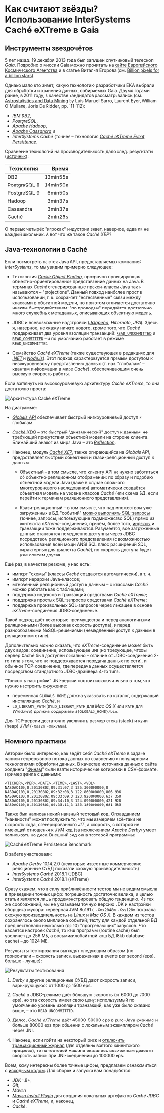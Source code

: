 # Как считают звёзды? Использование InterSystems Caché eXTreme в Gaia

## Инструменты звездочётов

5 лет назад, 19 декабря 2013 года был запущен спутниковый телескоп _Gaia_.
Подробно о миссии Gaia можно прочитать на
[сайте Европейского Космического Агентства](http://sci.esa.int/gaia/) и в статье
Виталия Егорова (см.
[Billion pixels for a billion stars](https://translate.google.com/translate?sl=ru&tl=en&u=https%3A%2F%2Fzelenyikot.livejournal.com%2F25742.html)).

Однако мало кто знает, какую технологию разработчики ЕКА выбрали для обработки и
хранения данных, собираемых Gaia. Двумя годами ранее, в 2011 году, в качестве
кандидатов рассматривались (см.
[Astrostatistics and Data Mining](https://books.google.com/books?id=ys-e0SotvBoC&amp;lpg=PA109&amp;ots=ut05m7Pem5&amp;dq=Astrometric%20Global%20Iterative%20Solution%20Intersystems&amp;hl=ru&amp;pg=PA112#v=onepage&amp;q=Astrometric%20Global%20Iterative%20Solution%20Intersystems&amp;f=false)
by Luis Manuel Sarro, Laurent Eyer, William O'Mullane, Joris De Ridder, pp.
111-112):

 - _IBM DB2_,
 - _PostgreSQL_,
 - _[Apache Hadoop](https://hadoop.apache.org/)_,
 - _[Apache Cassandra](https://cassandra.apache.org/)_ и
 - _InterSystems Caché_ (точнее – технология _[Caché eXTreme Event Persistence](https://docs.intersystems.com/latest/csp/docbook/DocBook.UI.Page.cls?KEY=BXJV_xep)_. 
 
Сравнение технологий на производительность дало след. результаты ([источник](images/book-fragment.png)): 

| Технология   | Время    |
|--------------|---------:|
| DB2          | 13min55s |
| PostgreSQL 8 | 14min50s |
| PostgreSQL 9 |  6min50s |
| Hadoop       |  3min37s |
| Cassandra    |  3min37s |
| Caché        |  2min25s |
     
О первых четырёх "игроках" индустрии знает, наверное, едва ли не каждый
школьник. А вот что же такое _Caché XEP_?

## Java-технологии в Caché

Если посмотреть на стек Java API, предоставляемых компанией _InterSystems_, то
мы увидим примерно следующее:

 - Технология
 _[Caché Object Binding](https://docs.intersystems.com/latest/csp/docbook/DocBook.UI.Page.cls?KEY=BLJV)_,
 прозрачно проецирующая объектно-ориентированное представление данных на Java.
 В терминах _Caché_ сгенерированные прокси-классы Java так и называются –
 "projections". Данный подход наиболее прост в использовании, т. к. сохраняет
 "естественные" связи между классами в объектной модели, но при этом отличается
 достаточно низким быстродействием: "по проводам" передаётся достаточно много
 служебных метаданных, описывающих объектную модель.
 
 - JDBC и всевозможные надстройки
 (_[Jalapeño](https://docs.intersystems.com/ens20162/csp/docbook/DocBook.UI.Page.cls?KEY=GBJJ)_,
 _Hibernate_, _JPA_). Здесь я, наверное, не скажу ничего нового, кроме того, что
 _Caché_ поддерживает два уровня изоляции транзакций:
 [`READ_UNCOMMITTED`](https://docs.oracle.com/javase/8/docs/api/java/sql/Connection.html#TRANSACTION_READ_UNCOMMITTED)
 и [`READ_COMMITTED`](https://docs.oracle.com/javase/8/docs/api/java/sql/Connection.html#TRANSACTION_READ_COMMITTED)
 – и по умолчанию работает в режиме `READ_UNCOMMITTED`.

 - Семейство _Caché eXTreme_ (также существующее в редакциях для
 _[.NET](https://docs.intersystems.com/latest/csp/docbook/DocBook.UI.Page.cls?KEY=BXNT)_
 и _[Node.js](https://docs.intersystems.com/latest/csp/docbook/DocBook.UI.Page.cls?KEY=BXJS)_).
 Этот подход характеризуется прямым доступом к низкоуровневому представлению
 данных (т. наз. "глобалам" – квантам информации в мире _Caché_), обеспечивающим
 очень высокую скорость работы.

Если взглянуть на высокоуровневую архитектуру _Caché eXTreme_, то она достаточно
проста:

![Архитектура _Caché eXTreme_](images/architecture.png)

На диаграмме:

 - _[Globals API](https://docs.intersystems.com/ens20162/csp/docbook/DocBook.UI.Page.cls?KEY=BXJV_globals)_
 обеспечивает быстрый низкоуровневый доступ к глобалам.

 - _[Caché XDO](https://docs.intersystems.com/ens20152/csp/docbook/DocBook.UI.Page.cls?KEY=BXJV_dynamic)_
 – это быстрый "динамический" доступ к данным, не требующий присутствия
 объектной модели на стороне клиента. Ближайший аналог из мира Java – это
 _[Reflection](https://en.wikipedia.org/wiki/Reflection_%28computer_programming%29#Java)_.

 - Наконец, модуль _[Caché XEP](https://docs.intersystems.com/latest/csp/docbook/DocBook.UI.Page.cls?KEY=BXJV_xep)_,
 также опирающийся на _Globals API_, предоставляет быстрый объектный и
 квази-реляционный доступ к данным.

   - Объектный – в том смысле, что клиенту API не нужно заботиться об
   объектно-реляционном отображении: по образу и подобию объектной модели Java
   (даже в случае сложного многоуровневого наследования)
   [автоматически создаётся](https://docs.intersystems.com/latest/csp/docbook/DocBook.UI.Page.cls?KEY=BXJV_xep_import)
   объектная модель на уровне классов _Caché_ (или схема БД, если перейти к
   терминам реляционного представления).

   - Квази-реляционный – в том смысле, что над множеством уже загруженных в БД
   "событий" [можно выполнять SQL-запросы](https://docs.intersystems.com/latest/csp/docbook/DocBook.UI.Page.cls?KEY=BXJV_xep_queries)
   (точнее, запросы, использующие подмножество SQL) прямо из контекста
   _eXTreme_-соединения, причём, более того,
   [индексы](https://docs.intersystems.com/latest/csp/docbook/DocBook.UI.Page.cls?KEY=BXJV_xep_events_indexing)
   и транзакции тоже поддерживаются. Разумеется, все загруженные данные
   становятся немедленно доступны через JDBC посредством реляционного
   представления (с возможностью использования всей мощи ANSI SQL плюс
   расширений SQL, характерных для диалекта _Caché_), но скорость доступа будет
   уже совсем другая.

Ещё раз, в качестве резюме, у нас есть:

 - импорт "схемы" (классы _Caché_ создаются автоматически), в т. ч.
 - импорт иерархии Java-классов;
 - мгновенный реляционный доступ к данным – с классами _Caché_ можно работать
 как с таблицами;
 - поддержка индексов и транзакций средствами _Caché eXTreme_;
 - поддержка простых SQL-запросов средствами _Caché eXTreme_;
 - поддержка произвольных SQL-запросов через лежащее в основе
 _eXTreme_-соединения JDBC-соединение.

Такой подход даёт некоторые преимущества и перед аналогичными реляционными
(более высокая скорость доступа), и перед разнообразными NoSQL-решениями
(немедленный доступ к данным в реляционном стиле).

Дополнительно можно сказать, что _eXTreme_-соединение может быть двух
видов: соединение, использующее JNI (но требующее, чтобы сервер Caché был
доступен локально – отличие от JDBC-соединения 2-го типа в том, что не
поддерживается передача данных по сети), и обычное TCP-соединение, где передача
данных осуществляется посредством стандартного JDBC-драйвера 4-го типа.

"Тонкость настройки" JNI-версии состоит исключительно в том, что нужно настроить
окружение:

 - переменная `GLOBALS_HOME` должна указывать на каталог, содержащий инсталляцию
 _Caché_, и
 - `LD_LIBRARY_PATH` (`DYLD_LIBRARY_PATH` для _Mac OS X_ или `PATH` для
 _Windows_) должна содержать `${GLOBALS_HOME}/bin`.

Для TCP-версии достаточно увеличить размер стека (stack) и кучи (heap) _JVM_
(`-Xss2m -Xmx768m`).

## Немного практики

Авторам было интересно, как ведёт себя _Caché eXTreme_ в задаче записи
непрерывного потока данных по сравнению с популярными технологиями обработки
данных. В качестве источника данных с сайта холдинга
"[Финам](https://www.finam.ru/profile/mirovye-indeksy/nasdaq/export/)"
были взяты исторические котировки в CSV-формате. Пример файла с данными:

```
<TICKER>,<PER>,<DATE>,<TIME>,<LAST>,<VOL>
NASDAQ100,0,20130802,09:31:07,3 125.300000000,0
NASDAQ100,0,20130802,09:32:08,3 122.860000000,806 906
NASDAQ100,0,20130802,09:33:09,3 123.920000000,637 360
NASDAQ100,0,20130802,09:34:10,3 124.090000000,421 928
NASDAQ100,0,20130802,09:35:11,3 125.180000000,681 585
```

Также был написан некий наивный тестовый код. Оправданием "наивности" может
послужить то, что мы измеряем всё-таки не скорость кода, сгенерированного _JIT_,
а скорость, с которой не имеющий отношения к _JVM_ код (за исключением _Apache
Derby_) умеет записывать на диск. Внешний вид окна тестовой программы:

![Caché eXTreme Persistence Benchmark](persistence-benchmark.png)

В забеге участвовали:

 - _Apache Derby_ 10.14.2.0 (некоторые известные коммерческие реляционные СУБД
 показали схожую производительность)
 - _InterSystems Caché_ 2018.1 (JDBC)
 - _InterSystems Caché_ 2018.1 (eXTreme)

Сразу скажем, что в силу приближённости тестов мы не видим смысла в приведении
точных цифр: погрешность достаточно велика, и целью статьи является лишь
продемонстрировать общую тенденцию. Из тех же соображений, мы не указываем
точную версию JDK и настройки сборщика мусора: серверная JVM 8u191 с `-Xmx2048m
-Xss128m` показала схожую производительность на _Linux_ и _Mac OS X_. В каждом
из тестов сохранялось около миллиона событий; тесту для каждой отдельной БД
предшествовали несколько (до 10) "прогревающих" запусков. Что касается настроек
_Caché_, то кэш программ (routine cache) был увеличен до 256 МБ, а
восьмикилобайтный кэш БД (8kb database cache) – до 1024 МБ.

Результаты тестирования выглядят следующим образом (по горизонтали – скорость
записи, выраженная в events per second (eps), больше – лучше):

![Результаты тестирования](images/test-results.png)

 1. _Derby_ и другие реляционные СУБД дают скорость записи, варьирующуюся от 1000 
 до 1500 eps.

 1. _Caché_ в JDBC-режиме даёт бóльшую скорость (от 6000 до 7000 eps), но эта
 скорость имеет свою цену: используемый по умолчанию уровень изоляции транзакций,
 как уже было сказано выше, – это `READ_UNCOMMITTED`.

 1. Далее, _Caché eXTreme_ даёт 45000-50000 eps в pure-Java-режиме и больше 80000
 eps при общении с локальным экземпляром _Caché_ через JNI.
 
 1. Наконец, если пойти на некоторый риск и
 [отключить транзакционный журнал](https://docs.intersystems.com/latest/csp/docbook/DocBook.UI.Page.cls?KEY=GMSM_management_journaling)
 (для отдельно взятого клиентского процесса), то на тестовой машине оказалось
 возможным довести скорость записи при JNI-соединении до 100000 eps.

Всем, кому интересны более точные цифры, предлагаем ознакомиться с
[исходным кодом](https://github.com/unix-junkie/persistence-benchmark). Для
сборки и запуска вам понадобятся:
 
 - _JDK_ 1.8+,
 - _Git_,
 - _Maven_ 
 - _[Maven Install Plugin](https://maven.apache.org/plugins/maven-install-plugin/)_
 для создания локальных артефактов _Caché JDBC_ и _Caché eXTreme_, и, наконец,
 - _Caché_.
